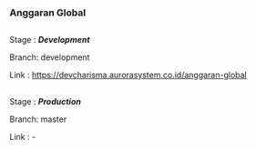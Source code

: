 ### Anggaran Global

##

Stage : ___Development___

Branch: development

Link  : https://devcharisma.aurorasystem.co.id/anggaran-global

##

Stage : ___Production___

Branch: master

Link  : -



